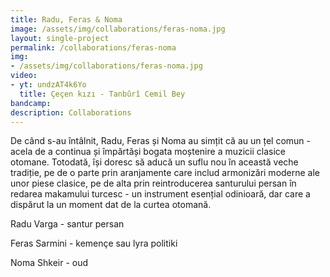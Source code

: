 ```yaml
---
title: Radu, Feras & Noma
image: /assets/img/collaborations/feras-noma.jpg
layout: single-project
permalink: /collaborations/feras-noma
img: 
- /assets/img/collaborations/feras-noma.jpg
video: 
- yt: undzAT4k6Yo
  title: Çeçen kızı - Tanbûrî Cemil Bey
bandcamp: 
description: Collaborations
---
```


De când s-au întâlnit, Radu, Feras și Noma au simțit că au un țel comun - acela de a continua și împărtăși bogata moștenire a muzicii clasice otomane. Totodată, își doresc să aducă un suflu nou în această veche tradiție, pe de o parte prin aranjamente care includ armonizări moderne ale unor piese clasice, pe de alta prin reintroducerea santurului persan în redarea makamului turcesc - un instrument esențial odinioară, dar care a dispărut la un moment dat de la curtea otomană.

Radu Varga - santur persan

Feras Sarmini - kemençe sau lyra politiki

Noma Shkeir - oud
